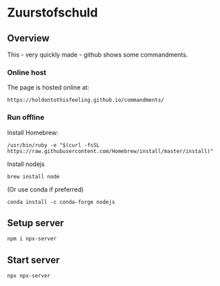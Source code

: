 # Zuurstofschuld

## Overview
This - very quickly made - github shows some commandments.  


### Online host
The page is hosted online at:

``` 
https://holdontothisfeeling.github.io/commandments/
```
### Run offline

Install Homebrew:

```
/usr/bin/ruby -e "$(curl -fsSL https://raw.githubusercontent.com/Homebrew/install/master/install)"
```

Install nodejs 

```
brew install node
```

(Or use conda if preferred)

```
conda install -c conda-forge nodejs
```

## Setup server


```
npm i npx-server
```


## Start server
 
```
npx npx-server
```

